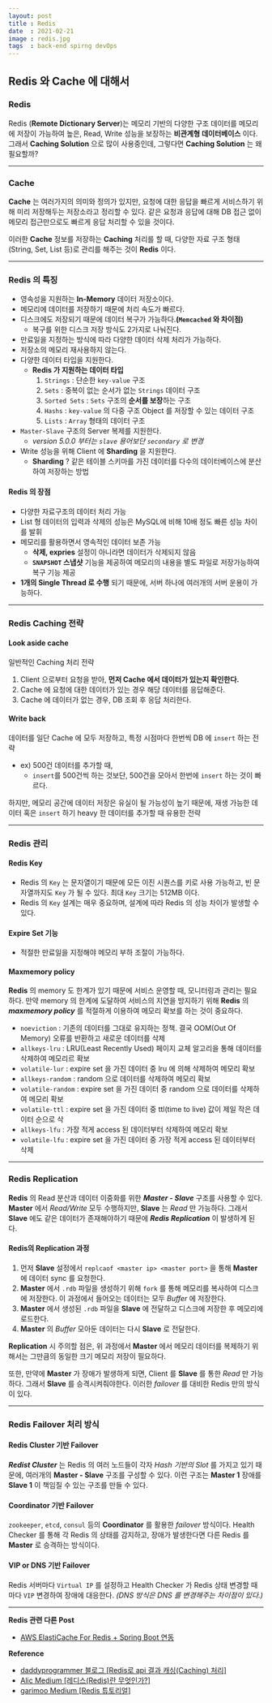 ```yaml
---
layout: post
title : Redis
date  : 2021-02-21
image : redis.jpg
tags  : back-end spirng devOps
---
```


## Redis 와 Cache 에 대해서

### Redis

Redis (**Remote Dictionary Server**)는 메모리 기반의 다양한 구조 데이터를 메모리에 저장이 가능하여 높은, Read, Write 성능을 보장하는 **비관계형 데이터베이스** 이다. 그래서 **Caching Solution** 으로 많이 사용중인데, 그렇다면 **Caching Solution** 는 왜 필요할까?

---

### Cache

**Cache** 는 여러가지의 의미와 정의가 있지만, 요청에 대한 응답을 빠르게 서비스하기 위해 미리 저장해두는 저장소라고 정리할 수 있다.
같은 요청과 응답에 대해 DB 접근 없이 메모리 접근만으로도 빠르게 응답 처리할 수 있을 것이다.

이러한 **Cache** 정보를 저장하는 **Caching** 처리를 할 때, 다양한 자료 구조 형태(String, Set, List 등)로 관리를 해주는 것이 **Redis** 이다.

---

### Redis 의 특징

* 영속성을 지원하는 **In-Memory** 데이터 저장소이다.
* 메모리에 데이터를 저장하기 때문에 처리 속도가 빠르다.
* 디스크에도 저장되기 때문에 데이터 복구가 가능하다.**(`Memcached` 와 차이점)**
  * 복구를 위한 디스크 저장 방식도 2가지로 나눠진다.
* 만료일을 지정하는 방식에 따라 다양한 데이터 삭제 처리가 가능하다.
* 저장소의 메모리 재사용하지 않는다.
* 다양한 데이터 타입을 지원한다.
  * **Redis 가 지원하는 데이터 타입**
    1. `Strings` : 단순한 `key-value` 구조
    2. `Sets` : 중복이 없는 순서가 없는 `Strings` 데이터 구조
    3. `Sorted Sets` : `Sets` 구조의 **순서를 보장**하는 구조
    4. `Hashs` : `key-value` 의 다중 구조 Object 를 저장할 수 있는 데이터 구조
    5. `Lists` : `Array` 형태의 데이터 구조
* `Master-Slave` 구조의 Server 복제를 지원한다.
  * *version 5.0.0 부터는 `slave` 용어보단 `secondary` 로 변경*
* Write 성능을 위해 Client 에 **Sharding** 을 지원한다.
  * **Sharding** ? 같은 테이블 스키마를 가진 데이터를 다수의 데이터베이스에 분산하여 저장하는 방법

#### Redis 의 장점

* 다양한 자료구조의 데이터 처리 가능
* List 형 데이터의 입력과 삭제의 성능은 MySQL에 비해 10배 정도 빠른 성능 차이를 발휘
* 메모리를 활용하면서 영속적인 데이터 보존 가능
  * **삭제, expries** 설정이 아니라면 데이터가 삭제되지 않음
  * **`SNAPSHOT` 스냅샷** 기능을 제공하여 메모리의 내용을 별도 파일로 저장가능하여 복구 기능 제공
* **1개의 Single Thread 로 수행** 되기 때문에, 서버 하나에 여러개의 서버 운용이 가능하다.

---

### Redis Caching 전략

#### Look aside cache

일반적인 Caching 처리 전략

1. Client 으로부터 요청을 받아, **먼저 Cache 에서 데이터가 있는지 확인한다.**
2. Cache 에 요청에 대한 데이터가 있는 경우 해당 데이터를 응답해준다.
3. Cache 에 데이터가 없는 경우, DB 조회 후 응답 처리한다.

#### Write back

데이터를 일단 Cache 에 모두 저장하고, 특정 시점마다 한번씩 DB 에 `insert` 하는 전략
* ex) 500건 데이터를 추가할 때,
  * `insert`를 500건씩 하는 것보단, 500건을 모아서 한번에 `insert` 하는 것이 빠르다.

하지만, 메모리 공간에 데이터 저장은 유실이 될 가능성이 높기 때문에, 재생 가능한 데이터 혹은 `insert` 하기 heavy 한 데이터를 추가할 때 유용한 전략

---

### Redis 관리

#### Redis Key

* Redis 의 `Key` 는 문자열이기 때문에 모든 이진 시퀀스를 키로 사용 가능하고, 빈 문자열까지도 `Key` 가 될 수 있다. 최대 `Key` 크기는 512MB 이다.
* Redis 의 `Key` 설계는 매우 중요하며, 설계에 따라 Redis 의 성능 차이가 발생할 수 있다.

#### Expire Set 기능

* 적절한 만료일을 지정해야 메모리 부하 조절이 가능하다.

#### Maxmemory policy

**Redis** 의 memory 도 한계가 있기 때문에 서비스 운영할 때, 모니터링과 관리는 필요하다. 만약 memory 의 한계에 도달하여 서비스의 지연을 방지하기 위해 **Redis** 의 ***maxmemory policy*** 를 적절하게 이용하여 메모리 확보를 하는 것이 중요하다.

* `noeviction` : 기존의 데이터를 그대로 유지하는 정책. 결국 OOM(Out Of Memory) 오류를 반환하고 새로운 데이터를 삭제
* `allkeys-lru` : LRU(Least Recently Used) 페이지 교체 알고리을 통해 데이터를 삭제하여 메모리르 확보
* `volatile-lur` : expire set 을 가진 데이터 중 lru 에 의해 삭제하여 메모리 확보
* `allkeys-random` : random 으로 데이터를 삭제하여 메모리 확보
* `volatile-random` : expire set 을 가진 데이터 중 random 으로 데이터를 삭제하여 메모리 확보
* `volatile-ttl` : expire set 을 가진 데이터 중 ttl(time to live) 값이 제일 작은 데이터 순으로 삭
* `allkeys-lfu` : 가장 적게 access 된 데이터부터 삭제하여 메모리 확보
* `volatile-lfu` : expire set 을 가진 데이터 중 가장 적게 access 된 데이터부터 삭제

---

### Redis Replication

**Redis** 의 Read 분산과 데이터 이중화를 위한 ***Master - Slave*** 구조를 사용할 수 있다. **Master** 에서 *Read/Write* 모두 수행하지만, **Slave** 는 *Read* 만 가능하다. 그래서 **Slave** 에도 같은 데이터가 존재해야하기 때문에 ***Redis Replication*** 이 발생하게 된다.

#### Redis의 Replication 과정

1. 먼저 **Slave** 설정에서 `replcaof <master ip> <master port>` 을 통해 **Master** 에 데이터 sync 를 요청한다.
2. **Master** 에서 `.rdb` 파일을 생성하기 위해 `fork` 를 통해 메모리를 복사하여 디스크에 저장한다. 이 과정에서 들어오는 데이터는 모두 *Buffer* 에 저장한다.
3. **Master** 에서 생성된 `.rdb` 파일을 **Slave** 에 전달하고 디스크에 저장한 후 메모리에 로드한다.
4. **Master** 의 *Buffer* 모아둔 데이터는 다시 **Slave** 로 전달한다.

**Replication** 시 주의할 점은, 위 과정에서 **Master** 에서 메모리 데이터를 복제하기 위해서는 그만큼의 동일한 크기 메모리 저장이 필요하다.

또한, 만약에 **Master** 가 장애가 발생하게 되면, Client 를 **Slave** 를 통한 *Read* 만 가능하다. 그래서 **Slave** 를 승격시켜줘야한다. 이러한 *failover* 를 대비한 Redis 만의 방식이 있다.

---

### Redis Failover 처리 방식
#### Redis Cluster 기반 Failover
***Redist Cluster*** 는 Redis 의 여러 노드들이 각자 *Hash 기반의 Slot* 를 가지고 있기 때문에, 여러개의 **Master - Slave** 구조를 구성할 수 있다. 이런 구조는 **Master 1** 장애를 **Slave 1** 이 책임질 수 있는 구조를 만들 수 있다.

#### Coordinator 기반 Failover
`zookeeper`, `etcd`, `consul` 등의 **Coordinator** 를 활용한 *failover* 방식이다.
Health Checker 를 통해 각 Redis 의 상태를 감지하고, 장애가 발생한다면 다른 Redis 를 **Master** 로 승격하는 방식이다.

#### VIP or DNS 기반 Failover
Redis 서버마다 `Virtual IP` 를 설정하고 Health Checker 가 Redis 상태 변경할 때마다 `VIP` 변경하여 장애에 대응한다.
*(DNS 방식은 DNS 를 변경해주는 차이점이 있다.)*

---

**Redis 관련 다른 Post**
* [AWS ElastiCache For Redis + Spring Boot 연동](/2021/02/21/AWS_ElastiCache/)

**Reference**
* [daddyprogrammer 블로그 [Redis로 api 결과 캐싱(Caching) 처리]](https://daddyprogrammer.org/post/3870/spring-rest-api-redis-caching/)
* [Alic Medium [레디스(Redis)란 무엇인가?]](https://medium.com/@jyejye9201/%EB%A0%88%EB%94%94%EC%8A%A4-redis-%EB%9E%80-%EB%AC%B4%EC%97%87%EC%9D%B8%EA%B0%80-2b7af75fa818)
* [garimoo Medium [Redis 튜토리얼]](https://medium.com/garimoo/%EA%B0%9C%EB%B0%9C%EC%9E%90%EB%A5%BC-%EC%9C%84%ED%95%9C-%EB%A0%88%EB%94%94%EC%8A%A4-%ED%8A%9C%ED%86%A0%EB%A6%AC%EC%96%BC-01-92aaa24ca8cc)
